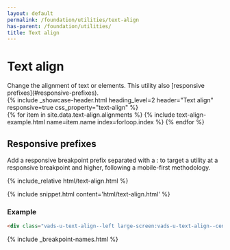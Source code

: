 ```yaml
---
layout: default
permalink: /foundation/utilities/text-align
has-parent: /foundation/utilities/
title: Text align
---
```


# Text align

<div class="va-introtext" markdown="1">
Change the alignment of text or elements. This utility also [responsive prefixes](#responsive-prefixes).
</div>

<div class="site-showcase">
  {%
    include _showcase-header.html
    heading_level=2
    header="Text align"
    responsive=true
    css_property="text-align"
  %}
  <div class="vads-l-row vads-u-flex-direction--column">
    {% for item in site.data.text-align.alignments %}
      {% include text-align-example.html
        name=item.name
        index=forloop.index
      %}
    {% endfor %}
  </div>
</div>

## Responsive prefixes

Add a responsive breakpoint prefix separated with a : to target a utility at a responsive breakpoint and higher, following a mobile-first methodology.

<div class="site-showcase">
{% include_relative html/text-align.html %}
</div>

{% include snippet.html content='html/text-align.html' %}

### Example

```html
<div class="vads-u-text-align--left large-screen:vads-u-text-align--center">
```
{% include _breakpoint-names.html %}